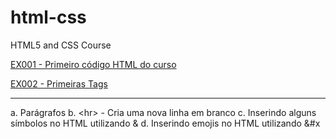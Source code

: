 # html-css
HTML5 and CSS Course

<a href="https://alexandrecassilhas.github.io/html-css/exercicios/ex001">EX001 - Primeiro código HTML do curso</a>

<a href="https://alexandrecassilhas.github.io/html-css/exercicios/ex002">EX002 - Primeiras Tags</a>
<hr>
<a>
a.	Parágrafos
b.	&lt;hr&gt; - Cria uma nova linha em branco
c.	Inserindo alguns símbolos no HTML utilizando &
d.	Inserindo emojis no HTML utilizando &#x
</a>